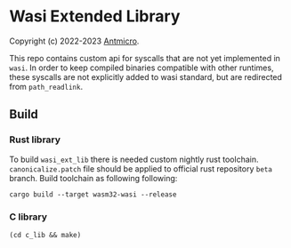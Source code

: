 # Wasi Extended Library

Copyright (c) 2022-2023 [Antmicro](https://www.antmicro.com).

This repo contains custom api for syscalls that are not yet implemented in `wasi`. In order to keep compiled binaries compatible with other runtimes, these syscalls are not explicitly added to wasi standard, but are redirected from `path_readlink`.

## Build

### Rust library

To build `wasi_ext_lib` there is needed custom nightly rust toolchain. `canonicalize.patch` file should be applied to official rust repository `beta` branch. Build toolchain as following following:

```
cargo build --target wasm32-wasi --release
```

### C library

```
(cd c_lib && make)
```
